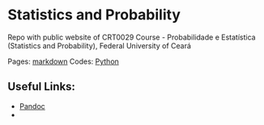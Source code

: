 # Statistics and Probability

Repo with public website of CRT0029 Course - Probabilidade e Estatística (Statistics and Probability), Federal University of Ceará

Pages: [markdown](https://www.markdownguide.org/getting-started)
Codes: [Python](https://www.python.org/)

## Useful Links:
* [Pandoc](https://pandoc.org/demos.html)
* 
